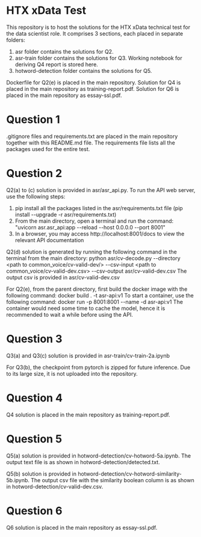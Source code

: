 # HTX xData Test

This repository is to host the solutions for the HTX xData technical test for the data scientist role. It comprises 3 sections, each placed in separate folders:

1. asr folder contains the solutions for Q2. 
2. asr-train folder contains the solutions for Q3. Working notebook for deriving Q4 report is stored here.
3. hotword-detection folder contains the solutions for Q5.

Dockerfile for Q2(e) is placed in the main repository. 
Solution for Q4 is placed in the main repository as training-report.pdf.
Solution for Q6 is placed in the main repository as essay-ssl.pdf.

# Question 1

.gitignore files and requirements.txt are placed in the main repository together with this README.md file. The requirements file lists all the packages used for the entire test.

# Question 2

Q2(a) to (c) solution is provided in asr/asr_api.py. To run the API web server, use the following steps:
1. pip install all the packages listed in the asr/requirements.txt file (pip install --upgrade -r asr/requirements.txt)
2. From the main directory, open a terminal and run the command: "uvicorn asr.asr_api:app --reload --host 0.0.0.0 --port 8001"
3. In a browser, you may access http://localhost:8001/docs to view the relevant API documentation

Q2(d) solution is generated by running the following command in the terminal from the main directory:
python asr/cv-decode.py --directory <path to common_voice/cv-valid-dev/> --csv-input <path to common_voice/cv-valid-dev.csv> --csv-output asr/cv-valid-dev.csv
The output csv is provided in asr/cv-valid-dev.csv

For Q2(e), from the parent directory, first build the docker image with the following command:
docker build . -t asr-api:v1
To start a container, use the following command:
docker run -p 8001:8001 --name <container name> -d asr-api:v1
The container would need some time to cache the model, hence it is recommended to wait a while before using the API.

# Question 3

Q3(a) and Q3(c) solution is provided in asr-train/cv-train-2a.ipynb

For Q3(b), the checkpoint from pytorch is zipped for future inference. Due to its large size, it is not uploaded into the repository.

# Question 4

Q4 solution is placed in the main repository as training-report.pdf.

# Question 5

Q5(a) solution is provided in hotword-detection/cv-hotword-5a.ipynb. The output text file is as shown in hotword-detection/detected.txt.

Q5(b) solution is provided in hotword-detection/cv-hotword-similarity-5b.ipynb. The output csv file with the similarity boolean column is as shown in hotword-detection/cv-valid-dev.csv.

# Question 6

Q6 solution is placed in the main repository as essay-ssl.pdf.
